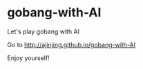 # gobang-with-AI

Let's play gobang with AI

Go to http://ajinjing.github.io/gobang-with-AI

Enjoy yourself!
